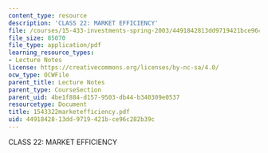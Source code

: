 ```yaml
---
content_type: resource
description: 'CLASS 22: MARKET EFFICIENCY'
file: /courses/15-433-investments-spring-2003/4491842813dd9719421bce96c282b39c_1543322marketefficiency.pdf
file_size: 85070
file_type: application/pdf
learning_resource_types:
- Lecture Notes
license: https://creativecommons.org/licenses/by-nc-sa/4.0/
ocw_type: OCWFile
parent_title: Lecture Notes
parent_type: CourseSection
parent_uid: 4be1f884-d157-9503-db44-b340309e0537
resourcetype: Document
title: 1543322marketefficiency.pdf
uid: 44918428-13dd-9719-421b-ce96c282b39c
---
```

CLASS 22: MARKET EFFICIENCY